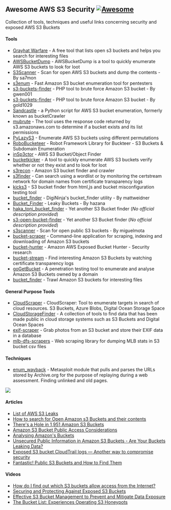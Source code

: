 ## Awesome AWS S3 Security [![Awesome](https://cdn.rawgit.com/sindresorhus/awesome/d7305f38d29fed78fa85652e3a63e154dd8e8829/media/badge.svg)](https://github.com/mxm0z/awesome-sec-s3)

Collection of tools, techniques and useful links concerning security and exposed AWS S3 Buckets

#### Tools

* [Grayhat Warfare](http://buckets.grayhatwarfare.com/) - A free tool that lists open s3 buckets and helps you search for interesting files
* [AWSBucketDump](https://github.com/jordanpotti/AWSBucketDump) - AWSBucketDump is a tool to quickly enumerate AWS S3 buckets to look for loot
* [S3Scanner](https://github.com/sa7mon/S3Scanner) - Scan for open AWS S3 buckets and dump the contents - By sa7mon
* [s3enum](https://github.com/koenrh/s3enum) - Fast Amazon S3 bucket enumeration tool for pentesters
* [s3-buckets-finder](https://github.com/gwen001/s3-buckets-finder) - PHP tool to brute force Amazon S3 bucket - By gwen001
* [s3-buckets-finder](https://github.com/gold1029/s3-buckets-finder)  - PHP tool to brute force Amazon S3 bucket - By gold1029
* [Sandcastle](https://github.com/0xSearches/sandcastle) - a Python script for AWS S3 bucket enumeration, formerly known as bucketCrawler
* [mubrute](https://github.com/GeneralTesler/mubrute) - The tool uses the response code returned by s3.amazonaws.com to determine if a bucket exists and its list permissions
* [PyLazyS3](https://github.com/Den1al/PyLazyS3) - Enumerate AWS S3 buckets using different permutations
* [RoboBucketeer](https://github.com/we45/RoboBucketeer) - Robot Framework Library for Buckteer - S3 Buckets & Subdomain Enumeration
* [inSp3ctor](https://github.com/brianwarehime/inSp3ctor) - AWS S3 Bucket/Object Finder
* [bucketkicker](https://github.com/craighays/bucketkicker) - A tool to quickly enumerate AWS S3 buckets verify whether or not they exist and to look for loot
* [s3recon](https://github.com/clarketm/s3recon) - Amazon S3 bucket finder and crawler
* [s3finder](https://github.com/magisterquis/s3finder) - Can search using a wordlist or by monitoring the certstream network for domain names from certificate transparency logs
* [kicks3](https://github.com/abuvanth/kicks3) - S3 bucket finder from html,js and bucket misconfiguration testing tool
* [bucket_finder](https://github.com/mattweidner/bucket_finder) - DigiNinja's bucket_finder utility - By mattweidner
* [Bucket_Finder](https://github.com/hazana/Bucket_Finder) - Leaky Buckets - By hazana
* [haka_toni_bucket_finder](https://github.com/jjvmak/haka_toni_bucket_finder) - Yet another S3 Bucket finder (_No official description provided_)
* [s3-open-bucket-finder](https://github.com/siddharth2395/s3-open-bucket-finder) - Yet another S3 Bucket finder (_No official description provided_)
* [s3scanner](https://github.com/miguelmota/s3scanner) - Scan for open public S3 buckets - By miguelmota
* [bucket-scraper](https://github.com/Rorkien/bucket-scraper) - Command-line application for scraping, indexing and downloading of Amazon S3 buckets
* [bucket-hunter](https://github.com/samuelcardillo/bucket-hunter) - Amazon AWS Exposed Bucket Hunter - Security research
* [bucket-stream](https://github.com/eth0izzle/bucket-stream) - Find interesting Amazon S3 Buckets by watching certificate transparency logs
* [goGetBucket](https://github.com/glen-mac/goGetBucket) - A penetration testing tool to enumerate and analyse Amazon S3 Buckets owned by a domain
* [bucket_finder](https://github.com/FishermansEnemy/bucket_finder) - Trawl Amazon S3 buckets for interesting files

#### General Purpose Tools

* [CloudScraper](https://github.com/jordanpotti/CloudScraper) - CloudScraper: Tool to enumerate targets in search of cloud resources. S3 Buckets, Azure Blobs, Digital Ocean Storage Space
* [CloudStorageFinder](https://github.com/digininja/CloudStorageFinder) - A collection of tools to find data that has been made public in cloud storage systems such as S3 Buckets and Digital Ocean Spaces
* [exif-scraper](https://github.com/downpat/exif-scraper) - Grab photos from an S3 bucket and store their EXIF data in a database
* [mlb-dfs-scrapers](https://github.com/kykosic/mlb-dfs-scrapers) - Web scraping library for dumping MLB stats in S3 bucket csv files

#### Techniques

* [enum_wayback](https://github.com/mubix/stuff/blob/master/metasploit/enum_wayback.rb) - Metasploit module that pulls and parses the URLs stored by Archive.org for the purpose of replaying during a web assessment. Finding unlinked and old pages.

![](https://i.imgur.com/zSU8dBk.png)

#### Articles

* [List of AWS S3 Leaks](https://github.com/nagwww/s3-leaks)
* [How to search for Open Amazon s3 Buckets and their contents](https://medium.com/@grayhatwarfare/how-to-search-for-open-amazon-s3-buckets-and-their-contents-https-buckets-grayhatwarfare-com-577b7b437e01)
* [There's a Hole in 1,951 Amazon S3 Buckets](https://blog.rapid7.com/2013/03/27/open-s3-buckets/)
* [Amazon S3 Bucket Public Access Considerations](https://aws.amazon.com/pt/articles/amazon-s3-bucket-public-access-considerations/)
* [Analysing Amazon's Buckets](https://digi.ninja/blog/analysing_amazons_buckets.php)
* [Unsecured Public Information in Amazon S3 Buckets - Are Your Buckets Leaking Data?](https://www.rapid7.com/resources/amazon-s3-bucket-misconfiguration/)
* [Exposed S3 bucket CloudTrail logs — Another way to compromise security](https://www.cloudmanagementinsider.com/exposed-s3-bucket-cloudtrail-logs/)
* [Fantastic! Public S3 Buckets and How to Find Them](https://auth0.com/blog/fantastic-public-s3-buckets-and-how-to-find-them/)

#### Videos

* [How do I find out which S3 buckets allow access from the Internet?](https://www.youtube.com/watch?v=xHK_A_lscoA)
* [Securing and Protecting Against Exposed S3 Buckets](https://youtu.be/UIN-je82K3A)
* [Effective S3 Bucket Management to Prevent and Mitigate Data Exposure](https://youtu.be/4tp3pOeKefc)
* [The Bucket List: Experiences Operating S3 Honeypots](https://youtu.be/k7-wCcS2HFU)
